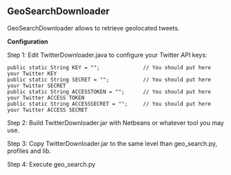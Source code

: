 GeoSearchDownloader
--------------------

GeoSearchDownloader allows to retrieve geolocated tweets.

**Configuration**

Step 1: Edit TwitterDownloader.java to configure your Twitter API keys:

    public static String KEY = "";              // You should put here your Twitter KEY
    public static String SECRET = "";           // You should put here your Twitter SECRET
    public static String ACCESSTOKEN = "";      // You should put here your Twitter ACCESS TOKEN
    public static String ACCESSSECRET = "";     // You should put here your Twitter ACCESS SECRET

Step 2: Build TwitterDownloader.jar with Netbeans or whatever tool you may use.

Step 3: Copy TwitterDownloader.jar to the same level than geo_search.py, profiles and lib.

Step 4: Execute geo_search.py

